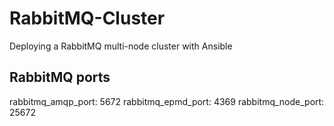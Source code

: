# RabbitMQ-Cluster
Deploying a RabbitMQ multi-node  cluster with Ansible

## RabbitMQ ports
rabbitmq_amqp_port: 5672
rabbitmq_epmd_port: 4369
rabbitmq_node_port: 25672
